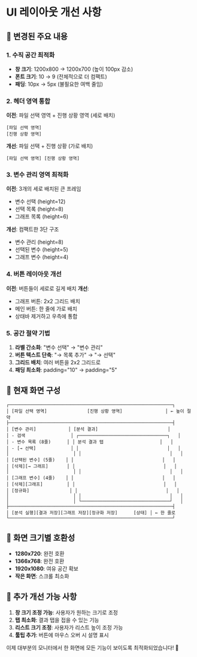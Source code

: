 # UI 레이아웃 개선 사항

## 🔄 변경된 주요 내용

### 1. 수직 공간 최적화
- **창 크기**: 1200x800 → 1200x700 (높이 100px 감소)
- **폰트 크기**: 10 → 9 (전체적으로 더 컴팩트)
- **패딩**: 10px → 5px (불필요한 여백 줄임)

### 2. 헤더 영역 통합
**이전**: 파일 선택 영역 + 진행 상황 영역 (세로 배치)
```
[파일 선택 영역]
[진행 상황 영역]
```

**개선**: 파일 선택 + 진행 상황 (가로 배치)
```
[파일 선택 영역] [진행 상황 영역]
```

### 3. 변수 관리 영역 최적화
**이전**: 3개의 세로 배치된 큰 프레임
- 변수 선택 (height=12)
- 선택 목록 (height=8)  
- 그래프 목록 (height=6)

**개선**: 컴팩트한 3단 구조
- 변수 관리 (height=8)
- 선택된 변수 (height=5)
- 그래프 변수 (height=4)

### 4. 버튼 레이아웃 개선
**이전**: 버튼들이 세로로 길게 배치
**개선**: 
- 그래프 버튼: 2x2 그리드 배치
- 메인 버튼: 한 줄에 가로 배치
- 상태바 제거하고 우측에 통합

### 5. 공간 절약 기법
1. **라벨 간소화**: "변수 선택" → "변수 관리"
2. **버튼 텍스트 단축**: "→ 목록 추가" → "→ 선택"
3. **그리드 배치**: 여러 버튼을 2x2 그리드로
4. **패딩 최소화**: padding="10" → padding="5"

## 📏 현재 화면 구성

```
┌─────────────────────────────────────────────────────────────┐
│ [파일 선택 영역]               [진행 상황 영역]                │ ← 높이 절약
├─────────────────────────────────────────────────────────────┤
│ [변수 관리]            │ [분석 결과]                          │
│ - 검색                 │ ┌─────────────────────────────────┐   │
│ - 변수 목록 (8줄)      │ │ 분석 결과 탭                     │   │
│ - [→ 선택]             │ │                                 │   │
│                        │ │                                 │   │
│ [선택된 변수] (5줄)    │ │                                 │   │
│ [삭제][→ 그래프]       │ │                                 │   │
│                        │ │                                 │   │
│ [그래프 변수] (4줄)    │ │                                 │   │
│ [삭제][그래프]         │ │                                 │   │
│ [정규화]               │ │                                 │   │
│                        │ │                                 │   │
│                        │ └─────────────────────────────────┘   │
├─────────────────────────────────────────────────────────────┤
│ [분석 실행][결과 저장][그래프 저장][정규화 저장]      [상태] │ ← 한 줄로
└─────────────────────────────────────────────────────────────┘
```

## 🎯 화면 크기별 호환성

- **1280x720**: 완전 호환
- **1366x768**: 완전 호환  
- **1920x1080**: 여유 공간 확보
- **작은 화면**: 스크롤 최소화

## 🔧 추가 개선 가능 사항

1. **창 크기 조정 가능**: 사용자가 원하는 크기로 조정
2. **탭 최소화**: 결과 탭을 접을 수 있는 기능
3. **리스트 크기 조정**: 사용자가 리스트 높이 조정 가능
4. **툴팁 추가**: 버튼에 마우스 오버 시 설명 표시

이제 대부분의 모니터에서 한 화면에 모든 기능이 보이도록 최적화되었습니다! 🎉
